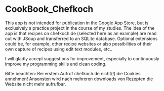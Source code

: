 # CookBook_Chefkoch
This app is not intended for publication in the Google App Store, but is exclusively a practice project in the course of my studies.
The idea of the app is that recipes on chefkoch.de (selected here as an example) are read out with JSoup and transferred to an SQLite database. Optional extensions could be, for example, other recipe websites or also possibilities of their own capture of recipes using edit text modules, etc..

I will gladly accept suggestions for improvement, especially to continuously improve my programming skills and clean coding.

Bitte beachten: Bei erstem Aufruf chefkoch.de nicht(!) die Cookies annehmen! Ansonsten wird nach mehreren downloads von Rezepten die Website nicht mehr aufrufbar.
